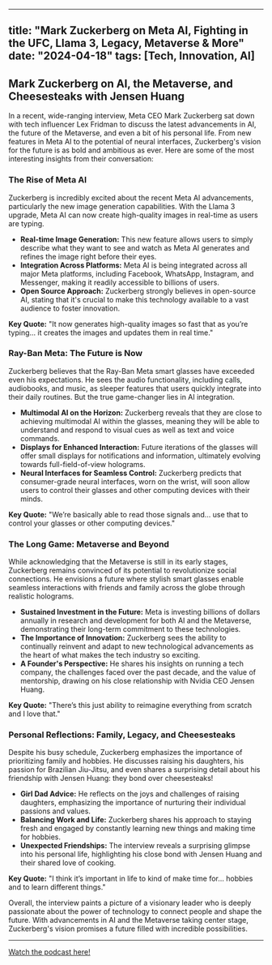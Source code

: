 
---
title: "Mark Zuckerberg on Meta AI, Fighting in the UFC, Llama 3, Legacy, Metaverse & More"
date: "2024-04-18"
tags: [Tech, Innovation, AI]
---

## Mark Zuckerberg on AI, the Metaverse, and Cheesesteaks with Jensen Huang

In a recent, wide-ranging interview, Meta CEO Mark Zuckerberg sat down with tech influencer Lex Fridman to discuss the latest advancements in AI, the future of the Metaverse, and even a bit of his personal life. From new features in Meta AI to the potential of neural interfaces, Zuckerberg's vision for the future is as bold and ambitious as ever. Here are some of the most interesting insights from their conversation:

### The Rise of Meta AI

Zuckerberg is incredibly excited about the recent Meta AI advancements, particularly the new image generation capabilities. With the Llama 3 upgrade, Meta AI can now create high-quality images in real-time as users are typing. 

* **Real-time Image Generation:** This new feature allows users to simply describe what they want to see and watch as Meta AI generates and refines the image right before their eyes. 
* **Integration Across Platforms:** Meta AI is being integrated across all major Meta platforms, including Facebook, WhatsApp, Instagram, and Messenger, making it readily accessible to billions of users. 
* **Open Source Approach:** Zuckerberg strongly believes in open-source AI, stating that it's crucial to make this technology available to a vast audience to foster innovation.

**Key Quote:** "It now generates high-quality images so fast that as you’re typing... it creates the images and updates them in real time." 

### Ray-Ban Meta: The Future is Now

Zuckerberg believes that the Ray-Ban Meta smart glasses have exceeded even his expectations. He sees the audio functionality, including calls, audiobooks, and music, as sleeper features that users quickly integrate into their daily routines. But the true game-changer lies in AI integration.

* **Multimodal AI on the Horizon:**  Zuckerberg reveals that they are close to achieving multimodal AI within the glasses, meaning they will be able to understand and respond to visual cues as well as text and voice commands. 
* **Displays for Enhanced Interaction:**  Future iterations of the glasses will offer small displays for notifications and information, ultimately evolving towards full-field-of-view holograms. 
* **Neural Interfaces for Seamless Control:**  Zuckerberg predicts that consumer-grade neural interfaces, worn on the wrist, will soon allow users to control their glasses and other computing devices with their minds.

**Key Quote:** "We’re basically able to read those signals and… use that to control your glasses or other computing devices."

### The Long Game: Metaverse and Beyond

While acknowledging that the Metaverse is still in its early stages, Zuckerberg remains convinced of its potential to revolutionize social connections. He envisions a future where stylish smart glasses enable seamless interactions with friends and family across the globe through realistic holograms. 

* **Sustained Investment in the Future:**  Meta is investing billions of dollars annually in research and development for both AI and the Metaverse, demonstrating their long-term commitment to these technologies. 
* **The Importance of Innovation:** Zuckerberg sees the ability to continually reinvent and adapt to new technological advancements as the heart of what makes the tech industry so exciting. 
* **A Founder's Perspective:** He shares his insights on running a tech company, the challenges faced over the past decade, and the value of mentorship, drawing on his close relationship with Nvidia CEO Jensen Huang.

**Key Quote:** "There’s this just ability to reimagine everything from scratch and I love that."

### Personal Reflections: Family, Legacy, and Cheesesteaks

Despite his busy schedule, Zuckerberg emphasizes the importance of prioritizing family and hobbies. He discusses raising his daughters, his passion for Brazilian Jiu-Jitsu, and even shares a surprising detail about his friendship with Jensen Huang: they bond over cheesesteaks!

* **Girl Dad Advice:**  He reflects on the joys and challenges of raising daughters, emphasizing the importance of nurturing their individual passions and values.
* **Balancing Work and Life:** Zuckerberg shares his approach to staying fresh and engaged by constantly learning new things and making time for hobbies.
* **Unexpected Friendships:** The interview reveals a surprising glimpse into his personal life, highlighting his close bond with Jensen Huang and their shared love of cooking.

**Key Quote:** "I think it’s important in life to kind of make time for… hobbies and to learn different things."

Overall, the interview paints a picture of a visionary leader who is deeply passionate about the power of technology to connect people and shape the future. With advancements in AI and the Metaverse taking center stage, Zuckerberg's vision promises a future filled with incredible possibilities.

---
        




<a href="https://youtube.com/watch?v=8HrzoEvLWH0" target="_blank">Watch the podcast here!</a>
